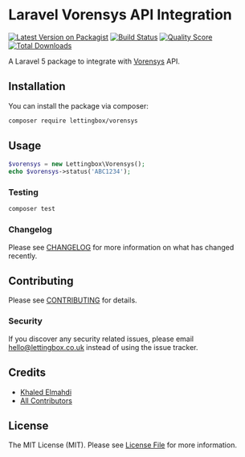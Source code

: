 # Laravel Vorensys API Integration

[![Latest Version on Packagist](https://img.shields.io/packagist/v/lettingbox/vorensys.svg?style=flat-square)](https://packagist.org/packages/lettingbox/:package_name)
[![Build Status](https://img.shields.io/travis/lettingbox/vorensys/master.svg?style=flat-square)](https://travis-ci.org/lettingbox/:package_name)
[![Quality Score](https://img.shields.io/scrutinizer/g/lettingbox/vorensys.svg?style=flat-square)](https://scrutinizer-ci.com/g/lettingbox/:package_name)
[![Total Downloads](https://img.shields.io/packagist/dt/lettingbox/vorensys.svg?style=flat-square)](https://packagist.org/packages/lettingbox/:package_name)


A Laravel 5 package to integrate with [Vorensys](https://www.vorensys.com) API.

## Installation

You can install the package via composer:

```bash
composer require lettingbox/vorensys
```

## Usage

``` php
$vorensys = new Lettingbox\Vorensys();
echo $vorensys->status('ABC1234');
```

### Testing

``` bash
composer test
```

### Changelog

Please see [CHANGELOG](CHANGELOG.md) for more information on what has changed recently.

## Contributing

Please see [CONTRIBUTING](CONTRIBUTING.md) for details.

### Security

If you discover any security related issues, please email hello@lettingbox.co.uk instead of using the issue tracker.

## Credits

- [Khaled Elmahdi](https://github.com/lettingbox)
- [All Contributors](../../contributors)

## License

The MIT License (MIT). Please see [License File](LICENSE.md) for more information.
